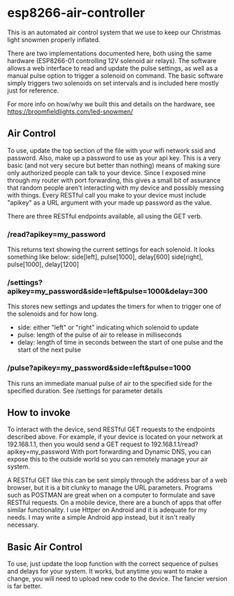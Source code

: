 # esp8266-air-controller
This is an automated air control system that we use to keep our Christmas light snowmen properly inflated.

There are two implementations documented here, both using the same hardware (ESP8266-01 controlling 12V solenoid air relays). The software allows a web interface to read and update the pulse settings, as well as a manual pulse option to trigger a solenoid on command. The basic software simply triggers two solenoids on set intervals and is included here mostly just for reference.

For more info on how/why we built this and details on the hardware, see https://broomfieldlights.com/led-snowmen/

## Air Control
To use, update the top section of the file with your wifi network ssid and password. Also, make up a password to use as your api key. This is a very basic (and not very secure but better than nothing) means of making sure only authorized people can talk to your device. Since I exposed mine through my router with port forwarding, this gives a small bit of assurance that random people aren't interacting with my device and possibly messing with things. Every RESTful call you make to your device must include "apikey" as a URL argument with your made up password as the value.

There are three RESTful endpoints available, all using the GET verb.

### /read?apikey=my_password
This returns text showing the current settings for each solenoid. It looks something like below:
	side[left], pulse[1000], delay[600]
	side[right], pulse[1000], delay[1200]

### /settings?apikey=my_password&side=left&pulse=1000&delay=300
This stores new settings and updates the timers for when to trigger one of the solenoids and for how long.
- side: either "left" or "right" indicating which solenoid to update
- pulse: length of the pulse of air to release in milliseconds 
- delay: length of time in seconds between the start of one pulse and the start of the next pulse

### /pulse?apikey=my_password&side=left&pulse=1000
This runs an immediate manual pulse of air to the specified side for the specified duration.
See /settings for parameter details

## How to invoke
To interact with the device, send RESTful GET requests to the endpoints described above.
For example, if your device is located on your network at 192.168.1.1, then you would send a GET request to 192.168.1.1/read?apikey=my_password
With port forwarding and Dynamic DNS, you can expose this to the outside world so you can remotely manage your air system.

A RESTful GET like this can be sent simply through the address bar of a web browser, but it is a bit clunky to manage the URL parameters. Programs such as POSTMAN are great when on a computer to formulate and save RESTful requests. On a mobile device, there are a bunch of apps that offer similar functionality. I use Httper on Android and it is adequate for my needs. I may write a simple Android app instead, but it isn't really necessary.


## Basic Air Control
To use, just update the loop function with the correct sequence of pulses and delays for your system. It works, but anytime you want to make a change, you will need to upload new code to the device. The fancier version is far better.
